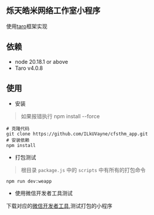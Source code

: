 ## 烁天皓米网络工作室小程序

使用[taro](https://taro-docs.jd.com/docs/next/)框架实现

## 依赖

- node 20.18.1 or above
- Taro v4.0.8

## 使用

- 安装

>  如果报错执行 npm install --force

~~~shell
# 克隆代码
git clone https://github.com/ILkUVayne/cfsthm_app.git
# 安装依赖
npm install
~~~

- 打包测试

> 根目录 `package.js` 中的 `scripts` 中有所有的打包命令

~~~shell
npm run dev:weapp
~~~

- 使用微信开发者工具测试

下载对应的[微信开发者工具](https://developers.weixin.qq.com/miniprogram/dev/devtools/download.html),测试打包的小程序